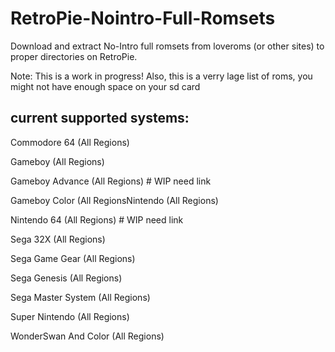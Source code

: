 # RetroPie-Nointro-Full-Romsets
Download and extract No-Intro full romsets from loveroms (or other sites) to proper directories on RetroPie.

Note: This is a work in progress!
	  Also, this is a verry lage list of roms, you might not have enough space on your sd card


## current supported systems:

Commodore 64 (All Regions)

Gameboy (All Regions)

Gameboy Advance (All Regions) # WIP need link

Gameboy Color (All RegionsNintendo (All Regions)

Nintendo 64 (All Regions) # WIP need link

Sega 32X (All Regions)

Sega Game Gear (All Regions)

Sega Genesis (All Regions)

Sega Master System (All Regions)

Super Nintendo (All Regions)

WonderSwan And Color (All Regions)
